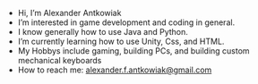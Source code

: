 - Hi, I’m Alexander Antkowiak
- I’m interested in game development and coding in general.
- I know generally how to use Java and Python.
- I’m currently learning how to use Unity, Css, and HTML.
- My Hobbys include gaming, building PCs, and building custom mechanical keyboards
- How to reach me: alexander.f.antkowiak@gmail.com

<!---
alex1111a/alex1111a is a ✨ special ✨ repository because its `README.md` (this file) appears on your GitHub profile.
You can click the Preview link to take a look at your changes.
--->

